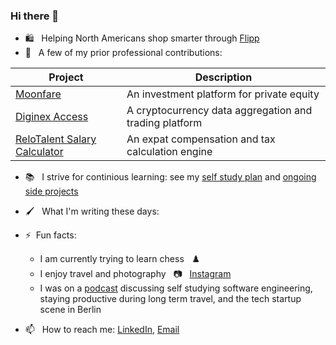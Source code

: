 ### Hi there 👋

- :shopping: &nbsp; Helping North Americans shop smarter through [Flipp](https://flipp.com/home)
- 🔭 &nbsp; A few of my prior professional contributions:

| Project       | Description           |
| ------------- |-------------|
| [Moonfare](https://www.moonfare.com/)      | An investment platform for private equity |
| [Diginex Access](https://www.diginex.com/diginex-access/)| A cryptocurrency data aggregation and trading platform|
| [ReloTalent Salary Calculator](https://www.relotalent.com/salary-calculator) | An expat compensation and tax calculation engine |

- :books: &nbsp; I strive for continious learning: see my [self study plan](https://github.com/users/mtanzim/projects/4) and [ongoing side projects](https://github.com/users/mtanzim/projects/5)

- :paintbrush: &nbsp; What I'm writing these days:

<!--START_SECTION:waka-->

<!--END_SECTION:waka-->

- ⚡&nbsp; Fun facts:
  - I am currently trying to learn chess &nbsp;	:chess_pawn:
  - I enjoy travel and photography &nbsp; :camera: &nbsp; [Instagram](https://www.instagram.com/tanzim_m/?hl=en)
  - I was on a [podcast](https://open.spotify.com/episode/5u3gXFNGomUkKimQHE9sgG?si=Op9ZjqG-RcuyWr9Uek2TvA) discussing self studying software engineering, staying productive during long term travel, and the tech startup scene in Berlin
  
- 📫  &nbsp; How to reach me: [LinkedIn](https://www.linkedin.com/in/tanzim-mokammel), [Email](mailto:mtanzim@gmail.com)
